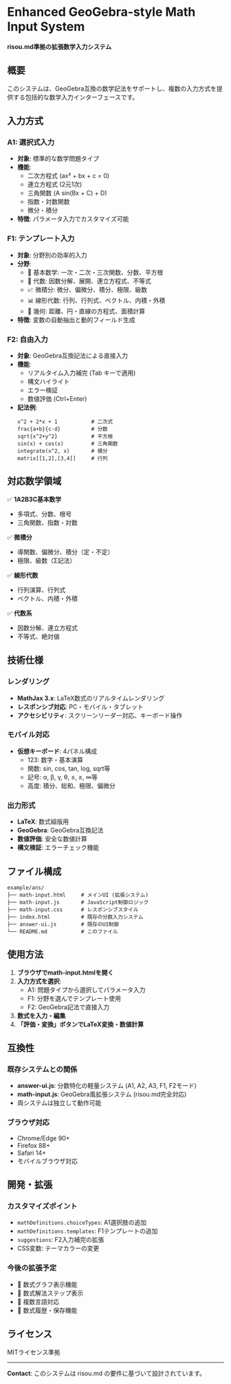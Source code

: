# Enhanced GeoGebra-style Math Input System

**risou.md準拠の拡張数学入力システム**

## 概要
このシステムは、GeoGebra互換の数学記法をサポートし、複数の入力方式を提供する包括的な数学入力インターフェースです。

## 入力方式

### A1: 選択式入力
- **対象**: 標準的な数学問題タイプ
- **機能**: 
  - 二次方程式 (ax² + bx + c = 0)
  - 連立方程式 (2元1次)
  - 三角関数 (A sin(Bx + C) + D)
  - 指数・対数関数
  - 微分・積分
- **特徴**: パラメータ入力でカスタマイズ可能

### F1: テンプレート入力
- **対象**: 分野別の効率的入力
- **分野**: 
  - 📐 基本数学: 一次・二次・三次関数、分数、平方根
  - 🔢 代数: 因数分解、展開、連立方程式、不等式
  - 📈 微積分: 微分、偏微分、積分、極限、級数
  - 📊 線形代数: 行列、行列式、ベクトル、内積・外積
  - 📏 幾何: 距離、円・直線の方程式、面積計算
- **特徴**: 変数の自動抽出と動的フィールド生成

### F2: 自由入力
- **対象**: GeoGebra互換記法による直接入力
- **機能**:
  - リアルタイム入力補完 (Tab キーで適用)
  - 構文ハイライト
  - エラー検証
  - 数値評価 (Ctrl+Enter)
- **記法例**:
  ```
  x^2 + 2*x + 1           # 二次式
  frac{a+b}{c-d}          # 分数
  sqrt{x^2+y^2}           # 平方根
  sin(x) + cos(x)         # 三角関数
  integrate(x^2, x)       # 積分
  matrix[[1,2],[3,4]]     # 行列
  ```

## 対応数学領域

✅ **1A2B3C基本数学**
- 多項式、分数、根号
- 三角関数、指数・対数

✅ **微積分**
- 導関数、偏微分、積分（定・不定）
- 極限、級数（Σ記法）

✅ **線形代数**
- 行列演算、行列式
- ベクトル、内積・外積

✅ **代数系**
- 因数分解、連立方程式
- 不等式、絶対値

## 技術仕様

### レンダリング
- **MathJax 3.x**: LaTeX数式のリアルタイムレンダリング
- **レスポンシブ対応**: PC・モバイル・タブレット
- **アクセシビリティ**: スクリーンリーダー対応、キーボード操作

### モバイル対応
- **仮想キーボード**: 4パネル構成
  - 123: 数字・基本演算
  - 関数: sin, cos, tan, log, sqrt等
  - 記号: α, β, γ, θ, ≤, ≥, ∞等
  - 高度: 積分、総和、極限、偏微分

### 出力形式
- **LaTeX**: 数式組版用
- **GeoGebra**: GeoGebra互換記法
- **数値評価**: 安全な数値計算
- **構文検証**: エラーチェック機能

## ファイル構成

```
example/ans/
├── math-input.html     # メインUI (拡張システム)
├── math-input.js       # JavaScript制御ロジック
├── math-input.css      # レスポンシブスタイル
├── index.html          # 既存の分数入力システム
├── answer-ui.js        # 既存のUI制御
└── README.md           # このファイル
```

## 使用方法

1. **ブラウザでmath-input.htmlを開く**
2. **入力方式を選択**:
   - A1: 問題タイプから選択してパラメータ入力
   - F1: 分野を選んでテンプレート使用
   - F2: GeoGebra記法で直接入力
3. **数式を入力・編集**
4. **「評価・変換」ボタンでLaTeX変換・数値計算**

## 互換性

### 既存システムとの関係
- **answer-ui.js**: 分数特化の軽量システム (A1, A2, A3, F1, F2モード)
- **math-input.js**: GeoGebra風拡張システム (risou.md完全対応)
- 両システムは独立して動作可能

### ブラウザ対応
- Chrome/Edge 90+
- Firefox 88+
- Safari 14+
- モバイルブラウザ対応

## 開発・拡張

### カスタマイズポイント
- `mathDefinitions.choiceTypes`: A1選択肢の追加
- `mathDefinitions.templates`: F1テンプレートの追加
- `suggestions`: F2入力補完の拡張
- CSS変数: テーマカラーの変更

### 今後の拡張予定
- 🔄 数式グラフ表示機能
- 🔄 数式解法ステップ表示
- 🔄 複数言語対応
- 🔄 数式履歴・保存機能

## ライセンス
MITライセンス準拠

---

**Contact**: このシステムは risou.md の要件に基づいて設計されています。